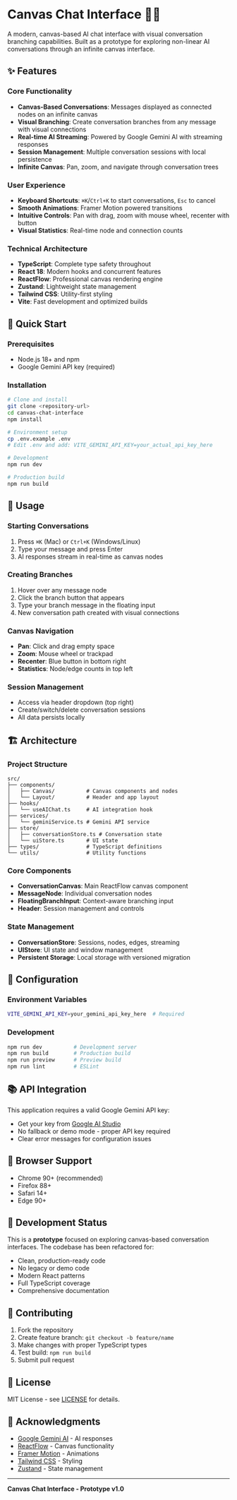 # Canvas Chat Interface 🎨💬

A modern, canvas-based AI chat interface with visual conversation branching capabilities. Built as a prototype for exploring non-linear AI conversations through an infinite canvas interface.

## ✨ Features

### Core Functionality
- **Canvas-Based Conversations**: Messages displayed as connected nodes on an infinite canvas
- **Visual Branching**: Create conversation branches from any message with visual connections
- **Real-time AI Streaming**: Powered by Google Gemini AI with streaming responses
- **Session Management**: Multiple conversation sessions with local persistence
- **Infinite Canvas**: Pan, zoom, and navigate through conversation trees

### User Experience
- **Keyboard Shortcuts**: `⌘K`/`Ctrl+K` to start conversations, `Esc` to cancel
- **Smooth Animations**: Framer Motion powered transitions
- **Intuitive Controls**: Pan with drag, zoom with mouse wheel, recenter with button
- **Visual Statistics**: Real-time node and connection counts

### Technical Architecture
- **TypeScript**: Complete type safety throughout
- **React 18**: Modern hooks and concurrent features
- **ReactFlow**: Professional canvas rendering engine
- **Zustand**: Lightweight state management
- **Tailwind CSS**: Utility-first styling
- **Vite**: Fast development and optimized builds

## 🚀 Quick Start

### Prerequisites
- Node.js 18+ and npm
- Google Gemini API key (required)

### Installation

```bash
# Clone and install
git clone <repository-url>
cd canvas-chat-interface
npm install

# Environment setup
cp .env.example .env
# Edit .env and add: VITE_GEMINI_API_KEY=your_actual_api_key_here

# Development
npm run dev

# Production build
npm run build
```

## 🎯 Usage

### Starting Conversations
1. Press `⌘K` (Mac) or `Ctrl+K` (Windows/Linux)
2. Type your message and press Enter
3. AI responses stream in real-time as canvas nodes

### Creating Branches
1. Hover over any message node
2. Click the branch button that appears
3. Type your branch message in the floating input
4. New conversation path created with visual connections

### Canvas Navigation
- **Pan**: Click and drag empty space
- **Zoom**: Mouse wheel or trackpad
- **Recenter**: Blue button in bottom right
- **Statistics**: Node/edge counts in top left

### Session Management
- Access via header dropdown (top right)
- Create/switch/delete conversation sessions
- All data persists locally

## 🏗️ Architecture

### Project Structure
```
src/
├── components/
│   ├── Canvas/          # Canvas components and nodes
│   └── Layout/          # Header and app layout
├── hooks/
│   └── useAIChat.ts     # AI integration hook
├── services/
│   └── geminiService.ts # Gemini API service
├── store/
│   ├── conversationStore.ts # Conversation state
│   └── uiStore.ts       # UI state
├── types/               # TypeScript definitions
└── utils/               # Utility functions
```

### Core Components
- **ConversationCanvas**: Main ReactFlow canvas component
- **MessageNode**: Individual conversation nodes
- **FloatingBranchInput**: Context-aware branching input
- **Header**: Session management and controls

### State Management
- **ConversationStore**: Sessions, nodes, edges, streaming
- **UIStore**: UI state and window management
- **Persistent Storage**: Local storage with versioned migration

## 🔧 Configuration

### Environment Variables
```bash
VITE_GEMINI_API_KEY=your_gemini_api_key_here  # Required
```

### Development
```bash
npm run dev          # Development server
npm run build        # Production build  
npm run preview      # Preview build
npm run lint         # ESLint
```

## 📚 API Integration

This application requires a valid Google Gemini API key:
- Get your key from [Google AI Studio](https://makersuite.google.com/app/apikey)
- No fallback or demo mode - proper API key required
- Clear error messages for configuration issues

## 📱 Browser Support

- Chrome 90+ (recommended)
- Firefox 88+
- Safari 14+
- Edge 90+

## 🚧 Development Status

This is a **prototype** focused on exploring canvas-based conversation interfaces. The codebase has been refactored for:
- Clean, production-ready code
- No legacy or demo code
- Modern React patterns
- Full TypeScript coverage
- Comprehensive documentation

## 🤝 Contributing

1. Fork the repository
2. Create feature branch: `git checkout -b feature/name`
3. Make changes with proper TypeScript types
4. Test build: `npm run build`
5. Submit pull request

## 📄 License

MIT License - see [LICENSE](LICENSE) for details.

## 🙏 Acknowledgments

- [Google Gemini AI](https://ai.google.dev/) - AI responses
- [ReactFlow](https://reactflow.dev/) - Canvas functionality
- [Framer Motion](https://www.framer.com/motion/) - Animations
- [Tailwind CSS](https://tailwindcss.com/) - Styling
- [Zustand](https://zustand-demo.pmnd.rs/) - State management

---
**Canvas Chat Interface - Prototype v1.0**
